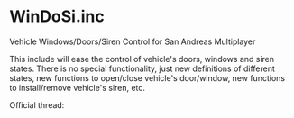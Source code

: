 # WinDoSi.inc
Vehicle Windows/Doors/Siren Control for San Andreas Multiplayer

This include will ease the control of vehicle's doors, windows and siren states. There is no special functionality, just new definitions of different states, new functions to open/close vehicle's door/window, new functions to install/remove vehicle's siren, etc.

Official thread: 
